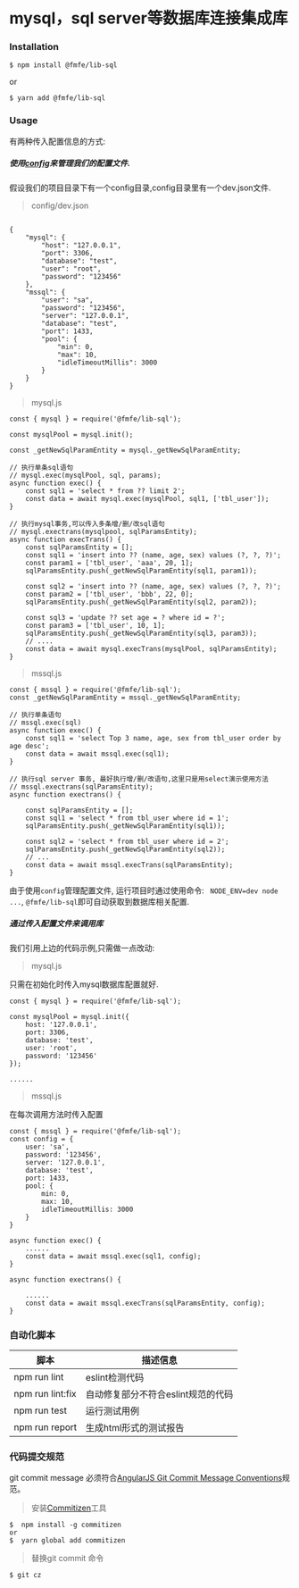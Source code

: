 # mysql，sql server等数据库连接集成库


### Installation

```
$ npm install @fmfe/lib-sql

```

or

```
$ yarn add @fmfe/lib-sql
```

### Usage

有两种传入配置信息的方式:

##### 使用[config](https://github.com/lorenwest/node-config)来管理我们的配置文件.

假设我们的项目目录下有一个config目录,config目录里有一个dev.json文件.

> config/dev.json

```

{
    "mysql": {
        "host": "127.0.0.1",
        "port": 3306,
        "database": "test",
        "user": "root",
        "password": "123456"
    },
    "mssql": {
        "user": "sa",
        "password": "123456",
        "server": "127.0.0.1",
        "database": "test",
        "port": 1433,
        "pool": {
            "min": 0,
            "max": 10,
            "idleTimeoutMillis": 3000
        }
    }
}

```

> mysql.js

```
const { mysql } = require('@fmfe/lib-sql');

const mysqlPool = mysql.init();

const _getNewSqlParamEntity = mysql._getNewSqlParamEntity;

// 执行单条sql语句  
// mysql.exec(mysqlPool, sql, params);
async function exec() {
    const sql1 = 'select * from ?? limit 2';
    const data = await mysql.exec(mysqlPool, sql1, ['tbl_user']);
}

// 执行mysql事务,可以传入多条增/删/改sql语句 
// mysql.exectrans(mysqlpool, sqlParamsEntity);
async function execTrans() {
    const sqlParamsEntity = [];
    const sql1 = 'insert into ?? (name, age, sex) values (?, ?, ?)';
    const param1 = ['tbl_user', 'aaa', 20, 1];
    sqlParamsEntity.push(_getNewSqlParamEntity(sql1, param1));

    const sql2 = 'insert into ?? (name, age, sex) values (?, ?, ?)';
    const param2 = ['tbl_user', 'bbb', 22, 0];
    sqlParamsEntity.push(_getNewSqlParamEntity(sql2, param2));

    const sql3 = 'update ?? set age = ? where id = ?';
    const param3 = ['tbl_user', 10, 1];
    sqlParamsEntity.push(_getNewSqlParamEntity(sql3, param3));
    // ....
    const data = await mysql.execTrans(mysqlPool, sqlParamsEntity);  
}
```

> mssql.js

```
const { mssql } = require('@fmfe/lib-sql');
const _getNewSqlParamEntity = mssql._getNewSqlParamEntity;

// 执行单条语句  
// mssql.exec(sql)
async function exec() {
    const sql1 = 'select Top 3 name, age, sex from tbl_user order by age desc';
    const data = await mssql.exec(sql1);  
}

// 执行sql server 事务, 最好执行增/删/改语句,这里只是用select演示使用方法
// mssql.exectrans(sqlParamsEntity); 
async function exectrans() {
  
    const sqlParamsEntity = [];
    const sql1 = 'select * from tbl_user where id = 1';
    sqlParamsEntity.push(_getNewSqlParamEntity(sql1));

    const sql2 = 'select * from tbl_user where id = 2';
    sqlParamsEntity.push(_getNewSqlParamEntity(sql2));
    // ...
    const data = await mssql.execTrans(sqlParamsEntity);  
}

```

由于使用``config``管理配置文件, 运行项目时通过使用命令: `` NODE_ENV=dev node ...``, ``@fmfe/lib-sql``即可自动获取到数据库相关配置.

##### 通过传入配置文件来调用库

我们引用上边的代码示例,只需做一点改动:

> mysql.js

只需在初始化时传入mysql数据库配置就好.

```
const { mysql } = require('@fmfe/lib-sql');

const mysqlPool = mysql.init({
    host: '127.0.0.1',
    port: 3306,
    database: 'test',
    user: 'root',
    password: '123456'
});

......

```

> mssql.js

在每次调用方法时传入配置

```
const { mssql } = require('@fmfe/lib-sql');
const config = {
    user: 'sa',
    password: '123456',
    server: '127.0.0.1',
    database: 'test',
    port: 1433,
    pool: {
        min: 0,
        max: 10,
        idleTimeoutMillis: 3000
    }  
}

async function exec() {
    ......
    const data = await mssql.exec(sql1, config);  
}

async function exectrans() {
  
    ......
    const data = await mssql.execTrans(sqlParamsEntity, config);  
}

```


### 自动化脚本

| 脚本  |  描述信息  |
|-------|----------|
|npm run lint| eslint检测代码|
|npm run lint:fix| 自动修复部分不符合eslint规范的代码|
|npm run test| 运行测试用例|
|npm run report| 生成html形式的测试报告 | 

### 代码提交规范

git commit message 必须符合[AngularJS Git Commit Message Conventions](https://docs.google.com/document/d/1QrDFcIiPjSLDn3EL15IJygNPiHORgU1_OOAqWjiDU5Y/edit)规范。

>	安装[Commitizen](https://github.com/commitizen/cz-cli)工具

```
$  npm install -g commitizen  
or 
$  yarn global add commitizen
```

>	替换git commit 命令

```
$ git cz
```
